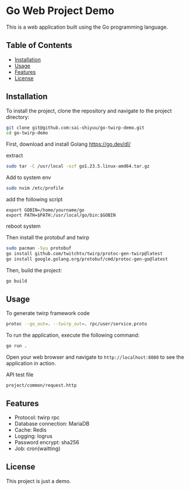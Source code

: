 # Go Web Project Demo

This is a web application built using the Go programming language.

## Table of Contents

- [Installation](#installation)
- [Usage](#usage)
- [Features](#features)
- [License](#license)

## Installation

To install the project, clone the repository and navigate to the project directory:

```sh
git clone git@github.com:sai-shiyuu/go-twirp-demo.git
cd go-twirp-demo
```

First, download and install Golang
https://go.dev/dl/

extract
```sh
sudo tar -C /usr/local -xzf go1.23.5.linux-amd64.tar.gz
```
Add to system env
```sh
sudo nvim /etc/profile
```
add the following script
```
export GOBIN=/home/yourname/go
export PATH=$PATH:/usr/local/go/bin:$GOBIN
```
reboot system

Then install the protobuf and twirp
```sh
sudo pacman -Syu protobuf
go install github.com/twitchtv/twirp/protoc-gen-twirp@latest
go install google.golang.org/protobuf/cmd/protoc-gen-go@latest
```
Then, build the project:

```sh
go build
```

## Usage

To generate twirp framework code

```sh
protoc --go_out=. --twirp_out=. rpc/user/service.proto
```

To run the application, execute the following command:

```sh
go run .
```

Open your web browser and navigate to `http://localhost:8080` to see the application in action.

API test file
```
project/common/request.http
```
## Features

- Protocol: twirp rpc
- Database connection: MariaDB
- Cache: Redis
- Logging: logrus
- Password encrypt: sha256
- Job: cron(waitting)

## License

This project is just a demo.